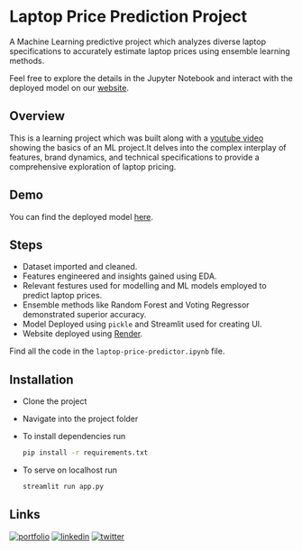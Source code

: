 
# Laptop Price Prediction Project

A Machine Learning predictive project which analyzes diverse laptop specifications to accurately estimate laptop prices using ensemble learning methods.

Feel free to explore the details in the Jupyter Notebook and interact with the deployed model on our [website](https://laptop-price-predictor-pinkelephant4.onrender.com/#laptop-price-predictor).

## Overview

This is a learning project which was built along with a [youtube video](https://www.youtube.com/watch?v=BgpM2IiCH6k) showing the basics of an ML project.It delves into the complex interplay of features, brand dynamics, and technical specifications to provide a comprehensive exploration of laptop pricing.

## Demo

You can find the deployed model [here](https://laptop-price-predictor-pinkelephant4.onrender.com/).





## Steps

- Dataset imported and cleaned.
- Features engineered and insights gained using EDA.
- Relevant festures used for modelling and ML models employed to predict laptop prices.
- Ensemble methods like Random Forest and Voting Regressor demonstrated superior accuracy.
- Model Deployed using `pickle` and Streamlit used for creating UI.
- Website deployed using [Render](https://render.com/).

Find all the code in the `laptop-price-predictor.ipynb` file.



## Installation

* Clone the project

* Navigate into the project folder

* To install dependencies run

    ```bash
    pip install -r requirements.txt
    ```

* To serve on localhost run

    ```bash
    streamlit run app.py
    ```


## Links
[![portfolio](https://img.shields.io/badge/my_portfolio-000?style=for-the-badge&logo=ko-fi&logoColor=white)](https://ananyamaheshwari.co/)
[![linkedin](https://img.shields.io/badge/linkedin-0A66C2?style=for-the-badge&logo=linkedin&logoColor=white)](https://www.linkedin.com/in/ananya-maheshwari-445158225/)
[![twitter](https://img.shields.io/badge/twitter-1DA1F2?style=for-the-badge&logo=twitter&logoColor=white)](https://twitter.com/MaheshwriAnanya)


